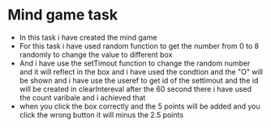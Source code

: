 <h1>Mind game task</h1>
<ul>
  <li>In this task i have created the mind game</li>
  <li>For this task i have used random function to get the number from 0 to 8 randomly to change the value to different box </li>
  <li>And i have use the setTimout function to change the random number and it will reflect in the box and i have used the condtion and the "O" will be shown and i have use the useref to get id of the settimout and the id will be created in clearIntereval after the 60 second there i have used the count varibale and i achieved that</li>
  <li>when you click the box correctly and the 5 points will be added and you click the wrong button it will minus the 2.5 points</li>
</ul>
